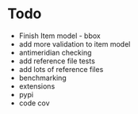 # Todo

- Finish Item model - bbox
- add more validation to item model
- antimeridian checking
- add reference file tests
- add lots of reference files
- benchmarking
- extensions
- pypi
- code cov
